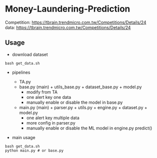 # Money-Laundering-Prediction

Competition: https://tbrain.trendmicro.com.tw/Competitions/Details/24
data: https://tbrain.trendmicro.com.tw/Competitions/Details/24

## Usage
* download dataset
```
bash get_data.sh
```
* pipelines
    * TA.py
    * base.py (main) + utils_base.py + dataset_base.py + model.py 
        * modify from TA
        * one alert key one data
        * manually enable or disable the model in base.py 
    * main.py (main) + parser.py + utils.py + engine.py + dataset.py + model.py 
        * one alert key multiple data
        * more config in parser.py
        * manually enable or disable the ML model in engine.py predict()
    
* main usage
```
bash get_data.sh
python main.py # or base.py
```